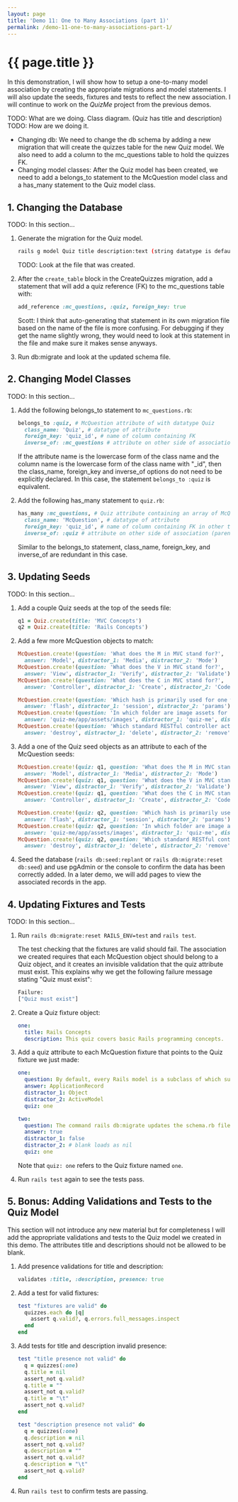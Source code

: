 ```yaml
---
layout: page
title: 'Demo 11: One to Many Associations (part 1)'
permalink: /demo-11-one-to-many-associations-part-1/
---
```


# {{ page.title }}

In this demonstration, I will show how to setup a one-to-many model association by creating the appropriate migrations and model statements. I will also update the seeds, fixtures and tests to reflect the new association. I will continue to work on the _QuizMe_ project from the previous demos.

TODO: What are we doing. Class diagram. (Quiz has title and description)
TODO: How are we doing it. 
  - Changing db: We need to change the db schema by adding a new migration that will create the quizzes table for the new Quiz model. We also need to add a column to the mc_questions table to hold the quizzes FK.
  - Changing model classes: After the Quiz model has been created, we need to add a belongs_to statement to the McQuestion model class and a has_many statement to the Quiz model class.

## 1. Changing the Database

TODO: In this section...

1. Generate the migration for the Quiz model.

    ```sh
    rails g model Quiz title description:text (string datatype is default and can be omitted)
    ```

    TODO: Look at the file that was created.

1. After the `create_table` block in the CreateQuizzes migration, add a statement that will add a quiz reference (FK) to the mc_questions table with:

    ```ruby
    add_reference :mc_questions, :quiz, foreign_key: true
    ```

    Scott: I think that auto-generating that statement in its own migration file based on the name of the file is more confusing. For debugging if they get the name slightly wrong, they would need to look at this statement in the file and make sure it makes sense anyways.

1. Run db:migrate and look at the updated schema file.

## 2. Changing Model Classes

TODO: In this section...

1. Add the following belongs_to statement to `mc_questions.rb`:

    ```ruby
    belongs_to :quiz, # McQuestion attribute of with datatype Quiz
      class_name: 'Quiz', # datatype of attribute
      foreign_key: 'quiz_id', # name of column containing FK
      inverse_of: :mc_questions # attribute on other side of association (array containing all McQuestion objects belonging to a quiz)
    ```

    If the attribute name is the lowercase form of the class name and the column name is the lowercase form of the class name with "_id", then the class_name, foreign_key and inverse_of options do not need to be explicitly declared. In this case, the statement `belongs_to :quiz` is equivalent.

1. Add the following has_many statement to `quiz.rb`:

    ```ruby
    has_many :mc_questions, # Quiz attribute containing an array of McQuestion objects
      class_name: 'McQuestion', # datatype of attribute
      foreign_key: 'quiz_id', # name of column containing FK in other table
      inverse_of: :quiz # attribute on other side of association (parent Quiz object)
    ```

    Similar to the belongs_to statement, class_name, foreign_key, and inverse_of are redundant in this case.

## 3. Updating Seeds

TODO: In this section...

1. Add a couple Quiz seeds at the top of the seeds file:

    ```ruby
    q1 = Quiz.create(title: 'MVC Concepts')
    q2 = Quiz.create(title: 'Rails Concepts')
    ```

1. Add a few more McQuestion objects to match:

    ```ruby
    McQuestion.create!(question: 'What does the M in MVC stand for?', 
      answer: 'Model', distractor_1: 'Media', distractor_2: 'Mode')
    McQuestion.create!(question: 'What does the V in MVC stand for?', 
      answer: 'View', distractor_1: 'Verify', distractor_2: 'Validate')
    McQuestion.create!(question: 'What does the C in MVC stand for?', 
      answer: 'Controller', distractor_1: 'Create', distractor_2: 'Code')

    McQuestion.create!(question: 'Which hash is primarily used for one way message passing from the controller to the view?', 
      answer: 'flash', distractor_1: 'session', distractor_2: 'params')
    McQuestion.create!(question: 'In which folder are image assets for the QuizMe app stored?', 
      answer: 'quiz-me/app/assets/images', distractor_1: 'quiz-me', distractor_2: 'quiz-me/images')
    McQuestion.create!(question: 'Which standard RESTful controller action is used to remove records?',
      answer: 'destroy', distractor_1: 'delete', distractor_2: 'remove')
    ```

1. Add a one of the Quiz seed objects as an attribute to each of the McQuestion seeds:

    ```ruby
    McQuestion.create!(quiz: q1, question: 'What does the M in MVC stand for?', 
      answer: 'Model', distractor_1: 'Media', distractor_2: 'Mode')
    McQuestion.create!(quiz: q1, question: 'What does the V in MVC stand for?', 
      answer: 'View', distractor_1: 'Verify', distractor_2: 'Validate')
    McQuestion.create!(quiz: q1, question: 'What does the C in MVC stand for?', 
      answer: 'Controller', distractor_1: 'Create', distractor_2: 'Code')

    McQuestion.create!(quiz: q2, question: 'Which hash is primarily used for one way message passing from the controller to the view?', 
      answer: 'flash', distractor_1: 'session', distractor_2: 'params')
    McQuestion.create!(quiz: q2, question: 'In which folder are image assets for the QuizMe app stored?', 
      answer: 'quiz-me/app/assets/images', distractor_1: 'quiz-me', distractor_2: 'quiz-me/images')
    McQuestion.create!(quiz: q2, question: 'Which standard RESTful controller action is used to remove records?',
      answer: 'destroy', distractor_1: 'delete', distractor_2: 'remove')
    ```

1. Seed the database (`rails db:seed:replant` or `rails db:migrate:reset db:seed`) and use pgAdmin or the console to confirm the data has been correctly added. In a later demo, we will add pages to view the associated records in the app.


## 4. Updating Fixtures and Tests

TODO: In this section...

1. Run `rails db:migrate:reset RAILS_ENV=test` and `rails test`.

    The test checking that the fixtures are valid should fail. The association we created requires that each McQuestion object should belong to a Quiz object, and it creates an invisible validation that the quiz attribute must exist. This explains why we get the following failure message stating "Quiz must exist":

    ```sh
    Failure:                                                                              McQuestionTest#test_fixtures_are_valid [/home/kbridson/workspace/quiz-me/test/models/mc_question_test.rb:38]:
    ["Quiz must exist"]
    ```

1. Create a Quiz fixture object:

    ```yml
    one:
      title: Rails Concepts
      description: This quiz covers basic Rails programming concepts.
    ```

1. Add a quiz attribute to each McQuestion fixture that points to the Quiz fixture we just made:

    ```yml
    one:
      question: By default, every Rails model is a subclass of which superclass?
      answer: ApplicationRecord
      distractor_1: Object
      distractor_2: ActiveModel
      quiz: one

    two:
      question: The command rails db:migrate updates the schema.rb file.
      answer: true
      distractor_1: false
      distractor_2: # blank loads as nil
      quiz: one
    ```

    Note that `quiz: one` refers to the Quiz fixture named `one`.

1. Run `rails test` again to see the tests pass.

## 5. Bonus: Adding Validations and Tests to the Quiz Model

This section will not introduce any new material but for completeness I will add the appropriate validations and tests to the Quiz model we created in this demo. The attributes title and descriptions should not be allowed to be blank.

1. Add presence validations for title and description:

    ```ruby
    validates :title, :description, presence: true
    ```

1. Add a test for valid fixtures:

    ```ruby
    test "fixtures are valid" do
      quizzes.each do |q|
        assert q.valid?, q.errors.full_messages.inspect
      end
    end
    ```

1. Add tests for title and description invalid presence:

    ```ruby
    test "title presence not valid" do
      q = quizzes(:one)
      q.title = nil
      assert_not q.valid?
      q.title = ""
      assert_not q.valid?
      q.title = "\t"
      assert_not q.valid?
    end

    test "description presence not valid" do
      q = quizzes(:one)
      q.description = nil
      assert_not q.valid?
      q.description = ""
      assert_not q.valid?
      q.description = "\t"
      assert_not q.valid?
    end
    ```

1. Run `rails test` to confirm tests are passing.
